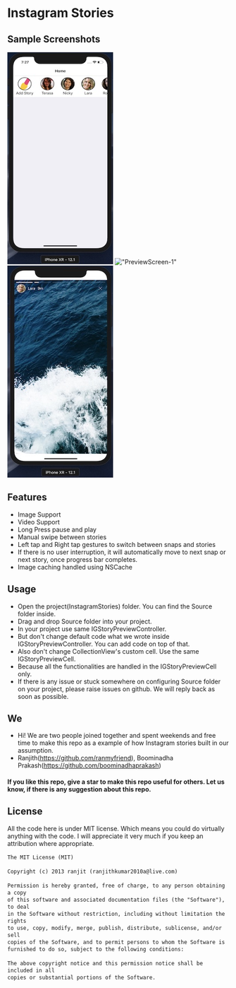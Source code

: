 Instagram Stories
=================

## Sample Screenshots
!["HomeScreen"](InstagramStories/Sample%20Screenshots/xrjpeg-1.jpg) !["PreviewScreen-1"](InstagramStories/Sample%20Screenshots/demo.gif) !["PreviewScreen-2"](InstagramStories/Sample%20Screenshots/xrjpeg-2.jpg)

## Features
* Image Support
* Video Support
* Long Press pause and play
* Manual swipe between stories
* Left tap and Right tap gestures to switch between snaps and stories
* If there is no user interruption, it will automatically move to next snap or next story, once progress bar completes.
* Image caching handled using NSCache

## Usage
* Open the project(InstagramStories) folder. You can find the Source folder inside.
* Drag and drop Source folder into your project.
* In your project use same IGStoryPreviewController.
* But don't change default code what we wrote inside IGStoryPreviewController. You can add code on top of that.
* Also don't change CollectionView's custom cell. Use the same IGStoryPreviewCell.
* Because all the functionalities are handled in the IGStoryPreviewCell only.
* If there is any issue or stuck somewhere on configuring Source folder on your project, please raise issues on github. We will reply back as soon as possible.

## We
* Hi! We are two people joined together and spent weekends and free time to make this repo as a example of how Instagram stories built in our assumption.
* Ranjith(https://github.com/ranmyfriend), Boominadha Prakash(https://github.com/boominadhaprakash)

#### If you like this repo, give a star to make this repo useful for others. Let us know, if there is any suggestion about this repo.

## License

All the code here is under MIT license. Which means you could do virtually anything with the code.
I will appreciate it very much if you keep an attribution where appropriate.

    The MIT License (MIT)
    
    Copyright (c) 2013 ranjit (ranjithkumar2010a@live.com)
    
    Permission is hereby granted, free of charge, to any person obtaining a copy
    of this software and associated documentation files (the "Software"), to deal
    in the Software without restriction, including without limitation the rights
    to use, copy, modify, merge, publish, distribute, sublicense, and/or sell
    copies of the Software, and to permit persons to whom the Software is
    furnished to do so, subject to the following conditions:
    
    The above copyright notice and this permission notice shall be included in all
    copies or substantial portions of the Software.
